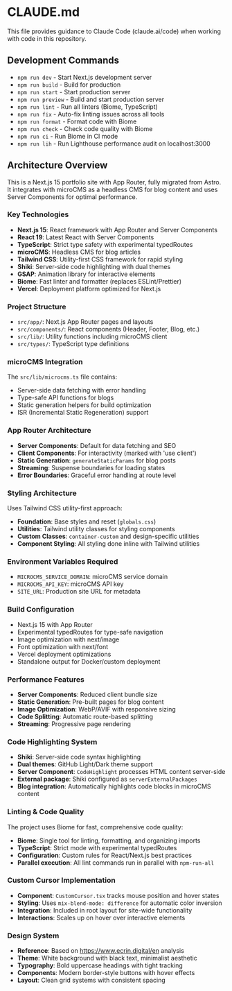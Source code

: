 # CLAUDE.md

This file provides guidance to Claude Code (claude.ai/code) when working with code in this repository.

## Development Commands

- `npm run dev` - Start Next.js development server
- `npm run build` - Build for production
- `npm run start` - Start production server
- `npm run preview` - Build and start production server
- `npm run lint` - Run all linters (Biome, TypeScript)
- `npm run fix` - Auto-fix linting issues across all tools
- `npm run format` - Format code with Biome
- `npm run check` - Check code quality with Biome
- `npm run ci` - Run Biome in CI mode
- `npm run lih` - Run Lighthouse performance audit on localhost:3000

## Architecture Overview

This is a Next.js 15 portfolio site with App Router, fully migrated from Astro. It integrates with microCMS as a headless CMS for blog content and uses Server Components for optimal performance.

### Key Technologies
- **Next.js 15**: React framework with App Router and Server Components
- **React 19**: Latest React with Server Components
- **TypeScript**: Strict type safety with experimental typedRoutes
- **microCMS**: Headless CMS for blog articles
- **Tailwind CSS**: Utility-first CSS framework for rapid styling
- **Shiki**: Server-side code highlighting with dual themes
- **GSAP**: Animation library for interactive elements
- **Biome**: Fast linter and formatter (replaces ESLint/Prettier)
- **Vercel**: Deployment platform optimized for Next.js

### Project Structure
- `src/app/`: Next.js App Router pages and layouts
- `src/components/`: React components (Header, Footer, Blog, etc.)
- `src/lib/`: Utility functions including microCMS client
- `src/types/`: TypeScript type definitions

### microCMS Integration
The `src/lib/microcms.ts` file contains:
- Server-side data fetching with error handling
- Type-safe API functions for blogs
- Static generation helpers for build optimization
- ISR (Incremental Static Regeneration) support

### App Router Architecture
- **Server Components**: Default for data fetching and SEO
- **Client Components**: For interactivity (marked with 'use client')
- **Static Generation**: `generateStaticParams` for blog posts
- **Streaming**: Suspense boundaries for loading states
- **Error Boundaries**: Graceful error handling at route level

### Styling Architecture
Uses Tailwind CSS utility-first approach:
- **Foundation**: Base styles and reset (`globals.css`)
- **Utilities**: Tailwind utility classes for styling components
- **Custom Classes**: `container-custom` and design-specific utilities
- **Component Styling**: All styling done inline with Tailwind utilities

### Environment Variables Required
- `MICROCMS_SERVICE_DOMAIN`: microCMS service domain
- `MICROCMS_API_KEY`: microCMS API key
- `SITE_URL`: Production site URL for metadata

### Build Configuration
- Next.js 15 with App Router
- Experimental typedRoutes for type-safe navigation
- Image optimization with next/image
- Font optimization with next/font
- Vercel deployment optimizations
- Standalone output for Docker/custom deployment

### Performance Features
- **Server Components**: Reduced client bundle size
- **Static Generation**: Pre-built pages for blog content
- **Image Optimization**: WebP/AVIF with responsive sizing
- **Code Splitting**: Automatic route-based splitting
- **Streaming**: Progressive page rendering

### Code Highlighting System
- **Shiki**: Server-side code syntax highlighting
- **Dual themes**: GitHub Light/Dark theme support
- **Server Component**: `CodeHighlight` processes HTML content server-side
- **External package**: Shiki configured as `serverExternalPackages`
- **Blog integration**: Automatically highlights code blocks in microCMS content

### Linting & Code Quality
The project uses Biome for fast, comprehensive code quality:
- **Biome**: Single tool for linting, formatting, and organizing imports
- **TypeScript**: Strict mode with experimental typedRoutes
- **Configuration**: Custom rules for React/Next.js best practices
- **Parallel execution**: All lint commands run in parallel with `npm-run-all`

### Custom Cursor Implementation
- **Component**: `CustomCursor.tsx` tracks mouse position and hover states
- **Styling**: Uses `mix-blend-mode: difference` for automatic color inversion
- **Integration**: Included in root layout for site-wide functionality
- **Interactions**: Scales up on hover over interactive elements

### Design System
- **Reference**: Based on https://www.ecrin.digital/en analysis
- **Theme**: White background with black text, minimalist aesthetic
- **Typography**: Bold uppercase headings with tight tracking
- **Components**: Modern border-style buttons with hover effects
- **Layout**: Clean grid systems with consistent spacing